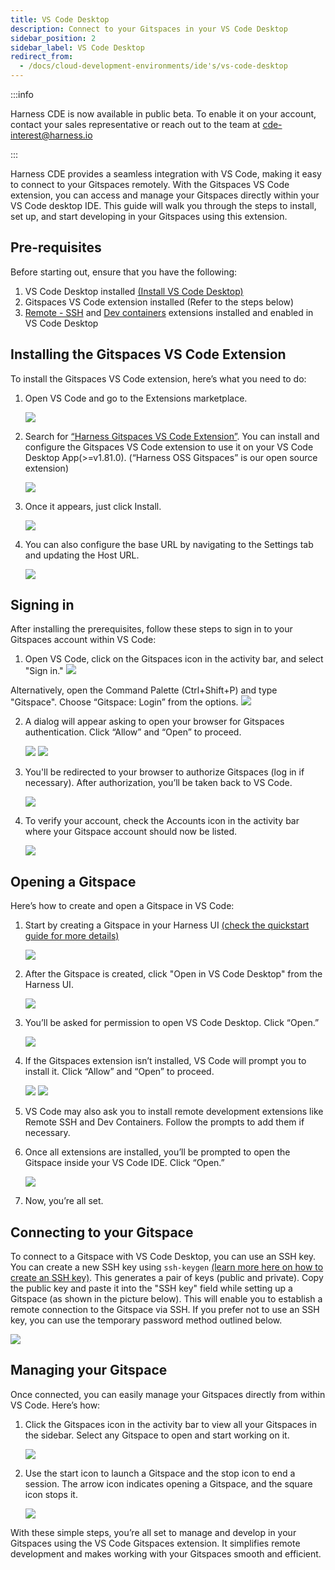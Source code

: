 ```yaml
---
title: VS Code Desktop
description: Connect to your Gitspaces in your VS Code Desktop
sidebar_position: 2
sidebar_label: VS Code Desktop
redirect_from:
  - /docs/cloud-development-environments/ide's/vs-code-desktop
---
```


:::info

Harness CDE is now available in public beta. To enable it on your account, contact your sales representative or reach out to the team at cde-interest@harness.io 

:::

Harness CDE provides a seamless integration with VS Code, making it easy to connect to your Gitspaces remotely. With the Gitspaces VS Code extension, you can access and manage your Gitspaces directly within your VS Code desktop IDE. This guide will walk you through the steps to install, set up, and start developing in your Gitspaces using this extension.


## Pre-requisites 
Before starting out, ensure that you have the following:
1. VS Code Desktop installed [(Install VS Code Desktop)](https://code.visualstudio.com/download)
2. Gitspaces VS Code extension installed (Refer to the steps below)
3. [Remote - SSH](https://marketplace.visualstudio.com/items?itemName=ms-vscode-remote.remote-ssh) and [Dev containers](https://marketplace.visualstudio.com/items?itemName=ms-vscode-remote.remote-containers) extensions installed and enabled in VS Code Desktop


## Installing the Gitspaces VS Code Extension
To install the Gitspaces VS Code extension, here’s what you need to do:
1. Open VS Code and go to the Extensions marketplace.

    ![](./static/installing-1.png)

2. Search for [“Harness Gitspaces VS Code Extension”](https://marketplace.visualstudio.com/items?itemName=harness-inc.gitspaces). You can install and configure the Gitspaces VS Code extension to use it on your VS Code Desktop App(>=v1.81.0). (“Harness OSS Gitspaces” is our open source extension)

    ![](./static/vscode'1.png)

3. Once it appears, just click Install.

    ![](./static/vscode'2.png)

4. You can also configure the base URL by navigating to the Settings tab and updating the Host URL.

    ![](./static/vscode'3.png)
    


## Signing in
After installing the prerequisites, follow these steps to sign in to your Gitspaces account within VS Code:
1. Open VS Code, click on the Gitspaces icon in the activity bar, and select "Sign in." 
    ![](./static/signing-in-1.png)

Alternatively, open the Command Palette (Ctrl+Shift+P) and type "Gitspace". Choose “Gitspace: Login” from the options. 
    ![](./static/signing-in-2.png)

2. A dialog will appear asking to open your browser for Gitspaces authentication. Click “Allow” and “Open” to proceed. 

    ![](./static/signing-in-3.png) 
    ![](./static/signing-in-4.png)

3. You'll be redirected to your browser to authorize Gitspaces (log in if necessary). After authorization, you’ll be taken back to VS Code.

    ![](./static/signing-in-5.png)

4. To verify your account, check the Accounts icon in the activity bar where your Gitspace account should now be listed.

    ![](./static/signing-in-6.png)


## Opening a Gitspace
Here’s how to create and open a Gitspace in VS Code:
1. Start by creating a Gitspace in your Harness UI [(check the quickstart guide for more details)](https://developer.harness.io/docs/cloud-development-environments/get-started/getting-started-with-cde)

    ![](./static/opening-gitspace-1.png)

2. After the Gitspace is created, click "Open in VS Code Desktop" from the Harness UI.

    ![](./static/opening-gitspace-2.png)

3. You’ll be asked for permission to open VS Code Desktop. Click “Open.”

    ![](./static/opening-gitspace-3.png)

4. If the Gitspaces extension isn’t installed, VS Code will prompt you to install it. Click “Allow” and “Open” to proceed.

    ![](./static/opening-gitspace-4.png)
    ![](./static/opening-gitspace-6.png)

5. VS Code may also ask you to install remote development extensions like Remote SSH and Dev Containers. Follow the prompts to add them if necessary.

6. Once all extensions are installed, you’ll be prompted to open the Gitspace inside your VS Code IDE. Click “Open.”

    ![](./static/opening-gitspace-5.png)

7. Now, you’re all set. 


## Connecting to your Gitspace
To connect to a Gitspace with VS Code Desktop, you can use an SSH key. You can create a new SSH key using `ssh-keygen` [(learn more here on how to create an SSH key)](https://git-scm.com/book/en/v2/Git-on-the-Server-Generating-Your-SSH-Public-Key). This generates a pair of keys (public and private). Copy the public key and paste it into the "SSH key" field while setting up a Gitspace (as shown in the picture below). This will enable you to establish a remote connection to the Gitspace via SSH. If you prefer not to use an SSH key, you can use the temporary password method outlined below.

![](./static/ssh-key.png)


## Managing your Gitspace 
Once connected, you can easily manage your Gitspaces directly from within VS Code. Here’s how:
1. Click the Gitspaces icon in the activity bar to view all your Gitspaces in the sidebar.
Select any Gitspace to open and start working on it. 

    ![](./static/managing-gitspaces-3.png)

2. Use the start icon to launch a Gitspace and the stop icon to end a session. The arrow icon indicates opening a Gitspace, and the square icon stops it.

    ![](./static/managing-gitspaces-4.png)

With these simple steps, you’re all set to manage and develop in your Gitspaces using the VS Code Gitspaces extension. It simplifies remote development and makes working with your Gitspaces smooth and efficient.
